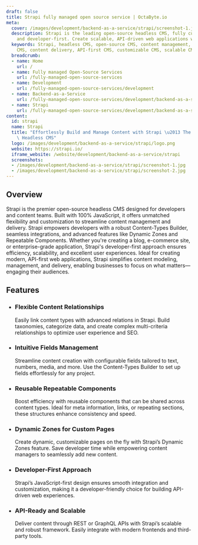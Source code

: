 ```yaml
---
draft: false
title: Strapi fully managed open source service | OctaByte.io
meta:
  cover: /images/development/backend-as-a-service/strapi/screenshot-1.jpg
  description: Strapi is the leading open-source headless CMS, fully customizable
    and developer-first. Create scalable, API-driven web applications with ease.
  keywords: Strapi, headless CMS, open-source CMS, content management, JavaScript
    CMS, content delivery, API-first CMS, customizable CMS, scalable CMS
  breadcrumb:
  - name: Home
    url: /
  - name: Fully managed Open-Source Services
    url: /fully-managed-open-source-services
  - name: Development
    url: /fully-managed-open-source-services/development
  - name: Backend-as-a-Service
    url: /fully-managed-open-source-services/development/backend-as-a-service
  - name: Strapi
    url: /fully-managed-open-source-services/development/backend-as-a-service/strapi
content:
  id: strapi
  name: Strapi
  title: "Effortlessly Build and Manage Content with Strapi \u2013 The Leading Open-Source\
    \ Headless CMS"
  logo: /images/development/backend-as-a-service/strapi/logo.png
  website: https://strapi.io/
  iframe_website: /website/development/backend-as-a-service/strapi
  screenshots:
  - /images/development/backend-as-a-service/strapi/screenshot-1.jpg
  - /images/development/backend-as-a-service/strapi/screenshot-2.jpg
---
```


## Overview

Strapi is the premier open-source headless CMS designed for developers and content teams. Built with 100% JavaScript, it offers unmatched flexibility and customization to streamline content management and delivery. Strapi empowers developers with a robust Content-Types Builder, seamless integrations, and advanced features like Dynamic Zones and Repeatable Components. Whether you're creating a blog, e-commerce site, or enterprise-grade application, Strapi's developer-first approach ensures efficiency, scalability, and excellent user experiences. Ideal for creating modern, API-first web applications, Strapi simplifies content modeling, management, and delivery, enabling businesses to focus on what matters—engaging their audiences.

## Features

- ### Flexible Content Relationships

  Easily link content types with advanced relations in Strapi. Build taxonomies, categorize data, and create complex multi-criteria relationships to optimize user experience and SEO.

- ### Intuitive Fields Management

  Streamline content creation with configurable fields tailored to text, numbers, media, and more. Use the Content-Types Builder to set up fields effortlessly for any project.

- ### Reusable Repeatable Components

  Boost efficiency with reusable components that can be shared across content types. Ideal for meta information, links, or repeating sections, these structures enhance consistency and speed.

- ### Dynamic Zones for Custom Pages

  Create dynamic, customizable pages on the fly with Strapi’s Dynamic Zones feature. Save developer time while empowering content managers to seamlessly add new content.

- ### Developer-First Approach

  Strapi’s JavaScript-first design ensures smooth integration and customization, making it a developer-friendly choice for building API-driven web experiences.

- ### API-Ready and Scalable

  Deliver content through REST or GraphQL APIs with Strapi’s scalable and robust framework. Easily integrate with modern frontends and third-party tools.